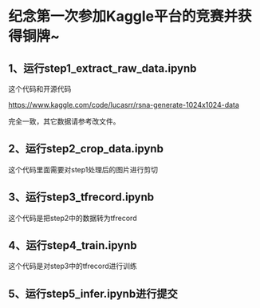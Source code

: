 # 纪念第一次参加Kaggle平台的竞赛并获得铜牌~

## 1、运行step1_extract_raw_data.ipynb
这个代码和开源代码

https://www.kaggle.com/code/lucasrr/rsna-generate-1024x1024-data

完全一致，其它数据请参考改文件。

## 2、运行step2_crop_data.ipynb
这个代码里面需要对step1处理后的图片进行剪切

## 3、运行step3_tfrecord.ipynb
这个代码是把step2中的数据转为tfrecord

## 4、运行step4_train.ipynb
这个代码是对step3中的tfrecord进行训练

## 5、运行step5_infer.ipynb进行提交

